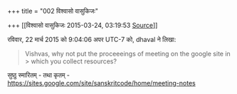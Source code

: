 +++
title = "002 विश्वासो वासुकिजः"

+++
[[विश्वासो वासुकिजः	2015-03-24, 03:19:53 [Source](https://groups.google.com/g/samskrita/c/c4rWuqSLQIM)]]



  
  
रविवार, 22 मार्च 2015 को 9:04:06 अपर UTC-7 को, dhaval ने लिखा:

> Vishvas, why not put the proceeeings of meeting on the google site in > which you collect resources?

सुष्ठु स्मारितम् - तथा कृतम् - <https://sites.google.com/site/sanskritcode/home/meeting-notes>

